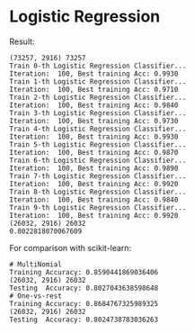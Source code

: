 # Logistic Regression
Result:

    (73257, 2916) 73257
    Train 0-th Logistic Regression Classifier...
    Iteration:  100, Best training Acc: 0.9930
    Train 1-th Logistic Regression Classifier...
    Iteration:  100, Best training Acc: 0.9710
    Train 2-th Logistic Regression Classifier...
    Iteration:  100, Best training Acc: 0.9840
    Train 3-th Logistic Regression Classifier...
    Iteration:  100, Best training Acc: 0.9730
    Train 4-th Logistic Regression Classifier...
    Iteration:  100, Best training Acc: 0.9930
    Train 5-th Logistic Regression Classifier...
    Iteration:  100, Best training Acc: 0.9870
    Train 6-th Logistic Regression Classifier...
    Iteration:  100, Best training Acc: 0.9890
    Train 7-th Logistic Regression Classifier...
    Iteration:  100, Best training Acc: 0.9920
    Train 8-th Logistic Regression Classifier...
    Iteration:  100, Best training Acc: 0.9840
    Train 9-th Logistic Regression Classifier...
    Iteration:  100, Best training Acc: 0.9920
    (26032, 2916) 26032
    0.8022818070067609

For comparison with scikit-learn:

    # MultiNomial
    Training Accuracy: 0.8590441869036406
    (26032, 2916) 26032
    Testing  Accuracy: 0.8027043638598648
    # One-vs-rest
    Training Accuracy: 0.8684767325989325
    (26032, 2916) 26032
    Testing  Accuracy: 0.8024738783036263